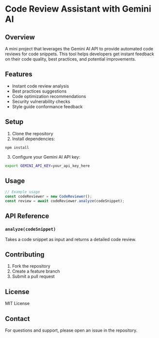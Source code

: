 # Code Review Assistant with Gemini AI

## Overview
A mini project that leverages the Gemini AI API to provide automated code reviews for code snippets. This tool helps developers get instant feedback on their code quality, best practices, and potential improvements.

## Features
- Instant code review analysis
- Best practices suggestions
- Code optimization recommendations
- Security vulnerability checks
- Style guide conformance feedback

## Setup
1. Clone the repository
2. Install dependencies:
```bash
npm install
```
3. Configure your Gemini AI API key:
```bash
export GEMINI_API_KEY=your_api_key_here
```

## Usage
```javascript
// Example usage
const codeReviewer = new CodeReviewer();
const review = await codeReviewer.analyze(codeSnippet);
```

## API Reference
### `analyze(codeSnippet)`
Takes a code snippet as input and returns a detailed code review.

## Contributing
1. Fork the repository
2. Create a feature branch
3. Submit a pull request

## License
MIT License

## Contact
For questions and support, please open an issue in the repository.